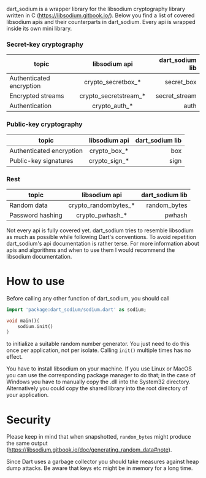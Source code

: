 dart_sodium is a wrapper library for the libsodium cryptography library written in C (https://libsodium.gitbook.io/). Below you find a list of covered libsodium apis and their counterparts in dart_sodium. Every api is wrapped inside its own mini library.

### Secret-key cryptography

|topic       | libsodium api | dart_sodium lib |
|------------|:---------------:|-----------------:|
|Authenticated encryption | crypto_secretbox_* | secret_box|
|Encrypted streams | crypto_secretstream_* | secret_stream|
|Authentication | crypto_auth_* | auth

### Public-key cryptography 

|topic       | libsodium api | dart_sodium lib |
|------------|:--------------:|-----------------:|
|Authenticated encryption | crypto_box_*| box   |
|Public-key signatures | crypto_sign_* | sign  |

### Rest

|topic       | libsodium api | dart_sodium lib |
|------------|:---------------:|-----------------:|
|Random data | crypto_randombytes_* | random_bytes|
|Password hashing| crypto_pwhash_* | pwhash|


Not every api is fully covered yet. dart_sodium tries to resemble libsodium as much as possible while following Dart's conventions. To avoid repetition dart_sodium's api documentation is rather terse. For more information about apis and algorithms and when to use them I would recommend the libsodium documentation.

# How to use

Before calling any other function of dart_sodium, you should call
````Dart
import 'package:dart_sodium/sodium.dart' as sodium;

void main(){
    sodium.init()
}
````
to initialize a suitable random number generator. You just need to do this once per application, not per isolate. Calling `init()` multiple times has no effect. 

You have to install libsodium on your machine. If you use Linux or MacOS you can use the corresponding package manager to do that; in the case of Windows you have to manually copy the .dll into the System32 directory. Alternatively you could copy the shared library into the root directory of your application.

# Security

Please keep in mind that when snapshotted, `random_bytes` might produce the same output (https://libsodium.gitbook.io/doc/generating_random_data#note).

Since Dart uses a garbage collector you should take measures against heap dump attacks. Be aware that keys etc might be in memory for a long time.

